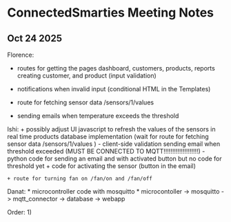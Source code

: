 # ConnectedSmarties Meeting Notes

## Oct 24 2025


Florence:

- routes for getting the pages dashboard, customers, products, reports
creating customer, and product (input validation)

- notifications when invalid input (conditional HTML in the Templates)

+ route for fetching sensor data /sensors/1/values

+ sending emails when temperature exceeds the threshold



Ishi:
    + possibly adjust UI javascript to refresh the values of the sensors in real time
    products database implementation (wait for  route for fetching sensor data /sensors/1/values
    )
    - client-side validation
    sending email when threshold exceeded (MUST BE CONNECTED TO MQTT!!!!!!!!!!!!!!!!!!!!)
        - python code for sending an email and with activated button but no code for threshold yet
    + code for activating the sensor (button in the email)

    + route for turning fan on /fan/on and /fan/off

Danat:
    * microcontroller code with mosquitto
    * microcontoller -> mosquitto -> mqtt_connector -> database -> webapp


Order:
1) 

